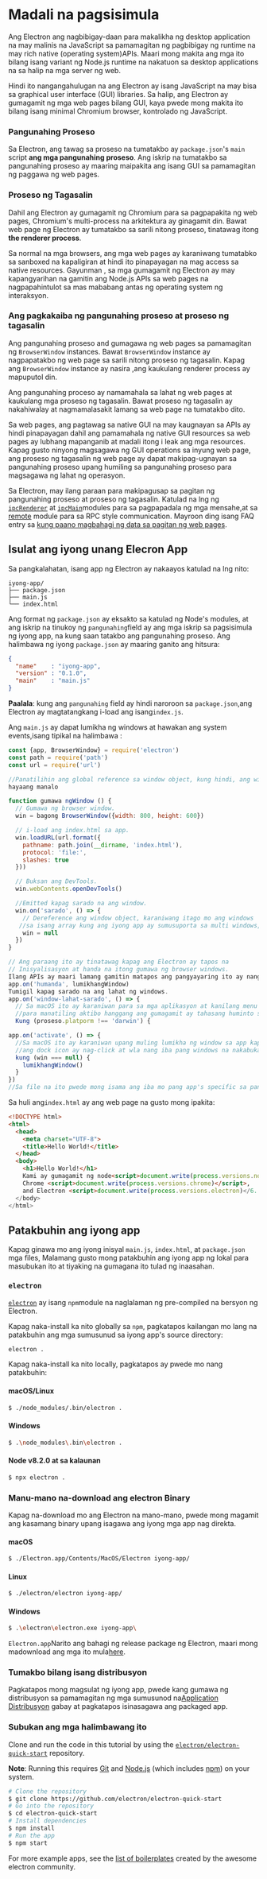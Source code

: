 # Madali na pagsisimula

Ang Electron ang nagbibigay-daan para makalikha ng desktop application na may malinis na JavaScript sa pamamagitan ng pagbibigay ng runtime na may rich native (operating system)APIs. Maari mong makita ang mga ito bilang isang variant ng Node.js runtime na nakatuon sa desktop applications na sa halip na mga server ng web.

Hindi ito nangangahulugan na ang Electron ay isang JavaScript na may bisa sa graphical user interface (GUI) libraries. Sa halip, ang Electron ay gumagamit ng mga web pages bilang GUI, kaya pwede mong makita ito bilang isang minimal Chromium browser, kontrolado ng JavaScript.

### Pangunahing Proseso

Sa Electron, ang tawag sa proseso na tumatakbo ay `package.json`'s `main` script **ang mga pangunahing proseso**. Ang iskrip na tumatakbo sa pangunahing proseso ay maaring maipakita ang isang GUI sa pamamagitan ng paggawa ng web pages.

### Proseso ng Tagasalin

Dahil ang Electron ay gumagamit ng Chromium para sa pagpapakita ng web pages, Chromium's multi-process na arkitektura ay ginagamit din. Bawat web page ng Electron ay tumatakbo sa sarili nitong proseso, tinatawag itong **the renderer process**.

Sa normal na mga browsers, ang mga web pages ay karaniwang tumatabko sa sanboxed na kapaligiran at hindi ito pinapayagan na mag access sa native resources. Gayunman , sa mga gumagamit ng Electron ay may kapangyarihan na gamitin ang Node.js APIs sa web pages na nagpapahintulot sa mas mababang antas ng operating system ng interaksyon.

### Ang pagkakaiba ng pangunahing proseso at proseso ng tagasalin

Ang pangunahing proseso and gumagawa ng web pages sa pamamagitan ng `BrowserWindow` instances. Bawat `BrowserWindow` instance ay nagpapatakbo ng web page sa sarili nitong proseso ng tagasalin. Kapag ang `BrowserWindow` instance ay nasira ,ang kaukulang renderer process ay mapuputol din.

Ang pangunahing proceso ay namamahala sa lahat ng web pages at kaukulang mga proseso ng tagasalin. Bawat proseso ng tagasalin ay nakahiwalay at nagmamalasakit lamang sa web page na tumatakbo dito.

Sa web pages, ang pagtawag sa native GUI na may kaugnayan sa APIs ay hindi pinapayagan dahil ang pamamahala ng native GUI resources sa web pages ay lubhang mapanganib at madali itong i leak ang mga resources. Kapag gusto ninyong magsagawa ng GUI operations sa inyung web page, ang proseso ng tagasalin ng web page ay dapat makipag-ugnayan sa pangunahing proseso upang humiling sa pangunahing proseso para magsagawa ng lahat ng operasyon.

Sa Electron, may ilang paraan para makipagusap sa pagitan ng pangunahing proseso at proseso ng tagasalin. Katulad na lng ng [`ipcRenderer`](../api/ipc-renderer.md) at [`ipcMain`](../api/ipc-main.md)modules para sa pagpapadala ng mga mensahe,at sa [remote](../api/remote.md) module para sa RPC style communication. Mayroon ding isang FAQ entry sa [ kung paano magbahagi ng data sa pagitan ng web pages](../faq.md#how-to-share-data-between-web-pages).

## Isulat ang iyong unang Elecron App

Sa pangkalahatan, isang app ng Electron ay nakaayos katulad na lng nito:

```text
iyong-app/
├── package.json
├── main.js
└── index.html
```

Ang format ng `package.json` ay eksakto sa katulad ng Node's modules, at ang iskrip na tinukoy ng `pangunahing`field ay ang mga iskrip sa pagsisimula ng iyong app, na kung saan tatakbo ang pangunahing proseso. Ang halimbawa ng iyong `package.json` ay maaring ganito ang hitsura:

```json
{
  "name"    : "iyong-app",
  "version" : "0.1.0",
  "main"    : "main.js"
}
```

**Paalala**: kung ang `pangunahing` field ay hindi naroroon sa `package.json`,ang Electron ay magtatangkang i-load ang isang`index.js`.

Ang `main.js` ay dapat lumikha ng windows at hawakan ang system events,isang tipikal na halimbawa :

```javascript
const {app, BrowserWindow} = require('electron')
const path = require('path')
const url = require('url')

//Panatilihin ang global reference sa window object, kung hindi, ang window ay maaring isarado ng awtomatiko kapag ang JavaScript object ay nakakolekta ng basura.
hayaang manalo

function gumawa ngWindow () {
  // Gumawa ng browser window.
  win = bagong BrowserWindow({width: 800, height: 600})

  // i-load ang index.html sa app.
  win.loadURL(url.format({
    pathname: path.join(__dirname, 'index.html'),
    protocol: 'file:',
    slashes: true
  }))

  // Buksan ang DevTools.
  win.webContents.openDevTools()

  //Emitted kapag sarado na ang window.
  win.on('sarado', () => {
    // Dereference ang window object, karaniwang itago mo ang windows
   //sa isang array kung ang iyong app ay sumusuporta sa multi windows, ito ay ang oras kung kailan mo dapat burahin ang kaukulang elemento.
    win = null
  })
}

// Ang paraang ito ay tinatawag kapag ang Electron ay tapos na
// Inisyalisasyon at handa na itong gumawa ng browser windows.
Ilang APIs ay maari lamang gamitin matapos ang pangyayaring ito ay nangyayari.
app.on('humanda', lumikhangWindow)
Tumigil kapag sarado na ang lahat ng windows.
app.on('window-lahat-sarado', () => {
  // Sa macOS ito ay karaniwan para sa mga aplikasyon at kanilang menu bar
  //para manatiling aktibo hanggang ang gumagamit ay tahasang huminto sa Cmd+Q
  Kung (proseso.platporm !== 'darwin') {

app.on('activate', () => {
  //Sa macOS ito ay karaniwan upang muling lumikha ng window sa app kapag ang 
  //ang dock icon ay nag-click at wla nang iba pang windows na nakabukas.
  kung (win === null) {
    lumikhangWindow()
  }
})
//Sa file na ito pwede mong isama ang iba mo pang app's specific sa pangunahing code. Maari mo rin ilagay ang mga ito sa magkakahiwalay na mga file at dito nangangailangan sila.
```

Sa huli ang`index.html` ay ang web page na gusto mong ipakita:

```html
<!DOCTYPE html>
<html>
  <head>
    <meta charset="UTF-8">
    <title>Hello World!</title>
  </head>
  <body>
    <h1>Hello World!</h1>
    Kami ay gumagamit ng node<script>document.write(process.versions.node)</script>,
    Chrome <script>document.write(process.versions.chrome)</script>,
    and Electron <script>document.write(process.versions.electron)</6.
  </body>
</html>
```

## Patakbuhin ang iyong app

Kapag ginawa mo ang iyong inisyal `main.js`, `index.html`, at `package.json` mga files, Malamang gusto mong patakbuhin ang iyong app ng lokal para masubukan ito at tiyaking na gumagana ito tulad ng inaasahan.

### `electron`

[`electron`](https://github.com/electron-userland/electron-prebuilt) ay isang `npm`module na naglalaman ng pre-compiled na bersyon ng Electron.

Kapag naka-install ka nito globally sa `npm`, pagkatapos kailangan mo lang na patakbuhin ang mga sumusunud sa iyong app's source directory:

```sh
electron .
```

Kapag naka-install ka nito locally, pagkatapos ay pwede mo nang patakbuhin:

#### macOS/Linux

```sh
$ ./node_modules/.bin/electron .
```

#### Windows

```sh
$ .\node_modules\.bin\electron .
```

#### Node v8.2.0 at sa kalaunan

```sh
$ npx electron .
```

### Manu-mano na-download ang electron Binary

Kapag na-download mo ang Electron na mano-mano, pwede mong magamit ang kasamang binary upang isagawa ang iyong mga app nag direkta.

#### macOS

```sh
$ ./Electron.app/Contents/MacOS/Electron iyong-app/
```

#### Linux

```sh
$ ./electron/electron iyong-app/
```

#### Windows

```sh
$ .\electron\electron.exe iyong-app\
```

`Electron.app`Narito ang bahagi ng release package ng Electron, maari mong madownload ang mga ito mula[here](https://github.com/electron/electron/releases).

### Tumakbo bilang isang distribusyon

Pagkatapos mong magsulat ng iyong app, pwede kang gumawa ng distribusyon sa pamamagitan ng mga sumusunod na[Application Distribusyon](./application-distribution.md) gabay at pagkatapos isinasagawa ang packaged app.

### Subukan ang mga halimbawang ito

Clone and run the code in this tutorial by using the [`electron/electron-quick-start`](https://github.com/electron/electron-quick-start) repository.

**Note**: Running this requires [Git](https://git-scm.com) and [Node.js](https://nodejs.org/en/download/) (which includes [npm](https://npmjs.org)) on your system.

```sh
# Clone the repository
$ git clone https://github.com/electron/electron-quick-start
# Go into the repository
$ cd electron-quick-start
# Install dependencies
$ npm install
# Run the app
$ npm start
```

For more example apps, see the [list of boilerplates](https://electronjs.org/community#boilerplates) created by the awesome electron community.